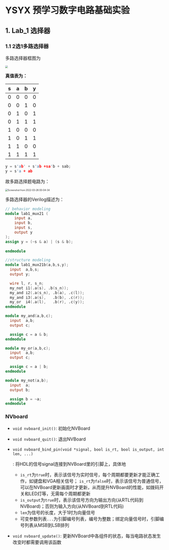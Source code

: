 # YSYX 预学习数字电路基础实验

## 1. Lab_1 选择器

### 1.1 2选1多路选择器

多路选择器框图为

<img src="/home/ypwang/learning_doc/image/Screenshot from 2022-03-26 00-04-21.png" style="zoom: 50%;" />

**真值表为：**

| s    | a    | b    | y    |
| ---- | ---- | ---- | ---- |
| 0    | 0    | 0    | 0    |
| 0    | 0    | 1    | 0    |
| 0    | 1    | 0    | 1    |
| 0    | 1    | 1    | 1    |
| 1    | 0    | 0    | 0    |
| 1    | 0    | 1    | 1    |
| 1    | 1    | 0    | 0    |
| 1    | 1    | 1    | 1    |

```C++
y = s'ab' + s'ab +sa'b + sab;
y = s'a + ab
```

故多路选择题电路为：

<img src="/home/ypwang/learning_doc/image/Screenshot from 2022-03-26 00-04-34.png" alt="Screenshot from 2022-03-26 00-04-34" style="zoom:50%;" />

多路选择器的Verilog描述为：

```verilog
// behavior modeling
module lab1_mux21 (
    input a,
    input b,
    input s,
    output y
);
assign y = (~s & a) | (s & b);
    
endmodule

//structure modeling
module lab1_mux21b(a,b,s,y);
  input  a,b,s;
  output y;

  wire l, r, s_n; 
  my_not i1(.a(s), .b(s_n));    
  my_and i2(.a(s_n), .b(a), .c(l));
  my_and i3(.a(s),   .b(b), .c(r)); 
  my_or  i4(.a(l),   .b(r), .c(y));
endmodule

module my_and(a,b,c);
  input  a,b;
  output c;

  assign c = a & b;
endmodule

module my_or(a,b,c);
  input  a,b;
  output c;

  assign c = a | b;
endmodule

module my_not(a,b);
  input  a;
  output b;

  assign b = ~a;
endmodule


```

### NVboard

- `void nvboard_init()`: 初始化NVBoard

- `void nvboard_quit()`: 退出NVBoard

- ```
  void nvboard_bind_pin(void *signal, bool is_rt, bool is_output, int len, ...)
  ```

  : 将HDL的信号signal连接到NVBoard里的引脚上，具体地

  - `is_rt`为`true`时，表示该信号为实时信号，每个周期都要更新才能正确工作，如键盘和VGA相关信号； `is_rt`为`false`时，表示该信号为普通信号，可以在NVBoard更新画面时才更新，从而提升NVBoard的性能，如拨码开关和LED灯等，无需每个周期都更新
  - `is_output`为`true`时，表示该信号方向为输出方向(从RTL代码到NVBoard)；否则为输入方向(从NVBoard到RTL代码)
  - `len`为信号的长度，大于1时为向量信号
  - 可变参数列表`...`为引脚编号列表，编号为整数；绑定向量信号时，引脚编号列表从MSB到LSB排列

- `void nvboard_update()`: 更新NVBoard中各组件的状态，每当电路状态发生改变时都需要调用该函数

###


